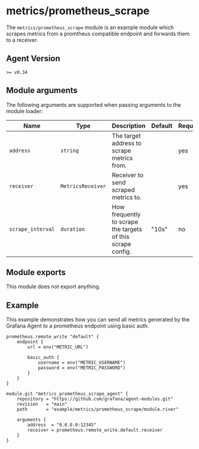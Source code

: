 # metrics/prometheus_scrape

The `metrics/prometheus_scrape` module is an example module which scrapes
metrics from a promtheus compatible endpoint and forwards them to a receiver.

## Agent Version

`>= v0.34`

## Module arguments

The following arguments are supported when passing arguments to the module
loader:

| Name | Type | Description | Default | Required
| ---- | ---- | ----------- | ------- | --------
| `address`         | `string`          | The target address to scrape metrics from. | | yes
| `receiver`        | `MetricsReceiver` | Receiver to send scraped metrics to. | | yes
| `scrape_interval` | `duration`        | How frequently to scrape the targets of this scrape config. | "10s" | no

## Module exports

This module does not export anything.

## Example

This example demonstrates how you can send all metrics generated by the Grafana
Agent to a prometheus endpoint using basic auth.

```river
prometheus.remote_write "default" {
	endpoint {
		url = env("METRIC_URL")

		basic_auth {
			username = env("METRIC_USERNAME")
			password = env("METRIC_PASSWORD")
		}
	}
}

module.git "metrics_prometheus_scrape_agent" {
	repository = "https://github.com/grafana/agent-modules.git"
	revision   = "main"
	path       = "example/metrics/prometheus_scrape/module.river"

	arguments {
		address  = "0.0.0.0:12345"
		receiver = prometheus.remote_write.default.receiver
	}
}

```
